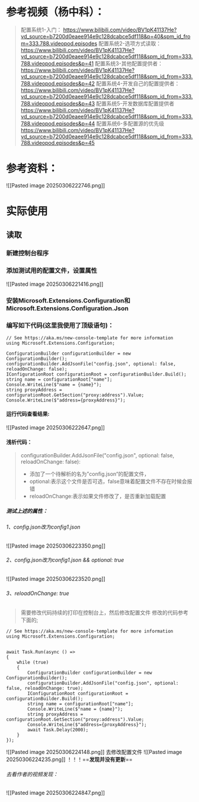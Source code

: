 # 参考视频（杨中科）：
>配置系统1-入门：
> https://www.bilibili.com/video/BV1pK41137He?vd_source=b7200d0eaee914e9c128dcabce5df118&p=40&spm_id_from=333.788.videopod.episodes
>配置系统2-选项方式读取：
>https://www.bilibili.com/video/BV1pK41137He?vd_source=b7200d0eaee914e9c128dcabce5df118&spm_id_from=333.788.videopod.episodes&p=41
>配置系统3-其他配置提供者：
>https://www.bilibili.com/video/BV1pK41137He?vd_source=b7200d0eaee914e9c128dcabce5df118&spm_id_from=333.788.videopod.episodes&p=42
>配置系统4-开发自己的配置提供者：
>https://www.bilibili.com/video/BV1pK41137He?vd_source=b7200d0eaee914e9c128dcabce5df118&spm_id_from=333.788.videopod.episodes&p=43
>配置系统5-开发数据库配置提供者
>https://www.bilibili.com/video/BV1pK41137He?vd_source=b7200d0eaee914e9c128dcabce5df118&spm_id_from=333.788.videopod.episodes&p=44
>配置系统6-多配置源的优先级
>https://www.bilibili.com/video/BV1pK41137He?vd_source=b7200d0eaee914e9c128dcabce5df118&spm_id_from=333.788.videopod.episodes&p=45
>
# 参考资料：


![[Pasted image 20250306222746.png]]
# 实际使用
## 读取
### 新建控制台程序
### 添加测试用的配置文件，设置属性
![[Pasted image 20250306221416.png]]
###  安装Microsoft.Extensions.Configuration和Microsoft.Extensions.Configuration.Json
### 编写如下代码(这里我使用了顶级语句)：
```
// See https://aka.ms/new-console-template for more information
using Microsoft.Extensions.Configuration;

ConfigurationBuilder configurationBuilder = new ConfigurationBuilder();
configurationBuilder.AddJsonFile("config.json", optional: false, reloadOnChange: false);
IConfigurationRoot configurationRoot = configurationBuilder.Build();
string name = configurationRoot["name"];
Console.WriteLine($"name = {name}");
string proxyAddress = configurationRoot.GetSection("proxy:address").Value;
Console.WriteLine($"address={proxyAddress}");
```
#### 运行代码查看结果:
![[Pasted image 20250306222647.png]]

#### 浅析代码：
>configurationBuilder.AddJsonFile("config.json", optional: false, reloadOnChange: false):
>* 添加了一个待解析的名为”config.json“的配置文件，
>* optional:表示这个文件是否可选，false意味着配置文件不存在时候会报错
>* reloadOnChange:表示如果文件修改了，是否重新加载配置

##### 测试上述的属性：
###### 1、config.json改为config1.json
![[Pasted image 20250306223350.png]]
###### 2、config.json改为config1.json && optional: true
![[Pasted image 20250306223520.png]]
###### 3、reloadOnChange: true
>需要修改代码持续的打印在控制台上，然后修改配置文件  修改的代码参考下面的;

```
// See https://aka.ms/new-console-template for more information
using Microsoft.Extensions.Configuration;


await Task.Run(async () =>
{
    while (true)
    {
        ConfigurationBuilder configurationBuilder = new ConfigurationBuilder();
        configurationBuilder.AddJsonFile("config.json", optional: false, reloadOnChange: true);
        IConfigurationRoot configurationRoot = configurationBuilder.Build();
        string name = configurationRoot["name"];
        Console.WriteLine($"name = {name}");
        string proxyAddress = configurationRoot.GetSection("proxy:address").Value;
        Console.WriteLine($"address={proxyAddress}");
        await Task.Delay(2000);
    }
});
```
![[Pasted image 20250306224148.png]]
去修改配置文件
![[Pasted image 20250306224235.png]]
！！！==**发现并没有更新**==
###### 去看作者的视频发现：
![[Pasted image 20250306224847.png]]